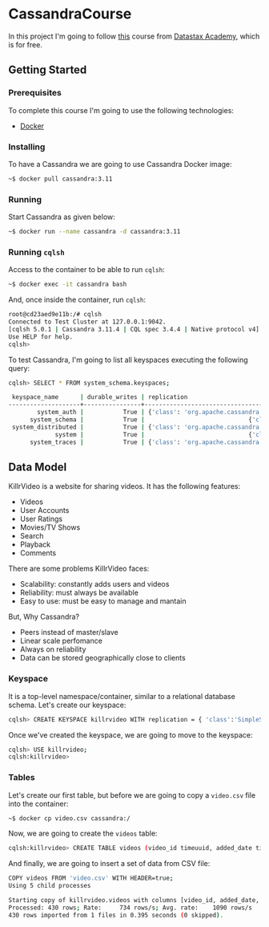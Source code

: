 # CassandraCourse

In this project I'm going to follow [this](https://academy.datastax.com/resources/ds220-data-modeling)
course from [Datastax Academy](https://academy.datastax.com), which is for free.

## Getting Started

### Prerequisites

To complete this course I'm going to use the following technologies:

* [Docker](https://www.docker.com/)

### Installing

To have a Cassandra we are going to use Cassandra Docker image:

```bash
~$ docker pull cassandra:3.11
```

### Running

Start Cassandra as given below:

```bash
~$ docker run --name cassandra -d cassandra:3.11
```

### Running `cqlsh`

Access to the container to be able to run `cqlsh`:

```bash
~$ docker exec -it cassandra bash
```

And, once inside the container, run `cqlsh`:

```bash
root@cd23aed9e11b:/# cqlsh                                        
Connected to Test Cluster at 127.0.0.1:9042.
[cqlsh 5.0.1 | Cassandra 3.11.4 | CQL spec 3.4.4 | Native protocol v4]
Use HELP for help.
cqlsh>
```

To test Cassandra, I'm going to list all keyspaces executing the following query:

```bash
cqlsh> SELECT * FROM system_schema.keyspaces;

 keyspace_name      | durable_writes | replication
--------------------+----------------+-------------------------------------------------------------------------------------
        system_auth |           True | {'class': 'org.apache.cassandra.locator.SimpleStrategy', 'replication_factor': '1'}
      system_schema |           True |                             {'class': 'org.apache.cassandra.locator.LocalStrategy'}
 system_distributed |           True | {'class': 'org.apache.cassandra.locator.SimpleStrategy', 'replication_factor': '3'}
             system |           True |                             {'class': 'org.apache.cassandra.locator.LocalStrategy'}
      system_traces |           True | {'class': 'org.apache.cassandra.locator.SimpleStrategy', 'replication_factor': '2'}
```

## Data Model

KillrVideo is a website for sharing videos. It has the following features:

* Videos
* User Accounts
* User Ratings
* Movies/TV Shows
* Search
* Playback
* Comments

There are some problems KillrVideo faces:

* Scalability: constantly adds users and videos
* Reliability: must always be available
* Easy to use: must be easy to manage and mantain

But, Why Cassandra?

* Peers instead of master/slave
* Linear scale perfomance
* Always on reliability
* Data can be stored geographically close to clients

### Keyspace

It is a top-level namespace/container, similar to a relational database schema. Let's create our keyspace:

```bash
cqlsh> CREATE KEYSPACE killrvideo WITH replication = { 'class':'SimpleStrategy','replication_factor':1};
```

Once we've created the keyspace, we are going to move to the keyspace:

```bash
cqlsh> USE killrvideo;
cqlsh:killrvideo>
```

### Tables

Let's create our first table, but before we are going to copy a `video.csv` file into the container:

```bash
~$ docker cp video.csv cassandra:/
```

Now, we are going to create the `videos` table:

```bash
cqlsh:killrvideo> CREATE TABLE videos (video_id timeuuid, added_date timestamp, description text, tittle text, user_id uuid, PRIMARY KEY (video_id));
```

And finally, we are going to insert a set of data from CSV file:

```bash
COPY videos FROM 'video.csv' WITH HEADER=true;
Using 5 child processes

Starting copy of killrvideo.videos with columns [video_id, added_date, description, tittle, user_id].
Processed: 430 rows; Rate:     734 rows/s; Avg. rate:    1090 rows/s
430 rows imported from 1 files in 0.395 seconds (0 skipped).
```
